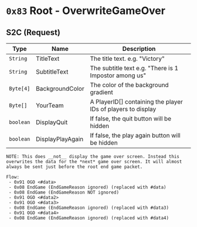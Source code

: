 # `0x83` Root - OverwriteGameOver

## S2C (Request)
| Type | Name | Description |
|------|------|-------------|
| `String` | TitleText | The title text. e.g. "Victory" |
| `String` | SubtitleText | The subtitle text e.g. "There is 1 Impostor among us" |
| `Byte[4]` | BackgroundColor | The color of the background gradient |
| `Byte[]` | YourTeam | A PlayerID[] containing the player IDs of players to display |
| `boolean` | DisplayQuit | If false, the quit button will be hidden |
| `boolean` | DisplayPlayAgain | If false, the play again button will be hidden |

```
NOTE: This does __not__ display the game over screen. Instead this overwrites the data for the *next* game over screen. It will almost always be sent just before the root end game packet.

Flow:
 - 0x91 OGO <#data>
 - 0x08 EndGame (EndGameReason ignored) (replaced with #data)
 - 0x08 EndGame (EndGameReason NOT ignored)
 - 0x91 OGO <#data2>
 - 0x91 OGO <#data3>
 - 0x08 EndGame (EndGameReason ignored) (replaced with #data3)
 - 0x91 OGO <#data4>
 - 0x08 EndGame (EndGameReason ignored) (replaced with #data4)
```
